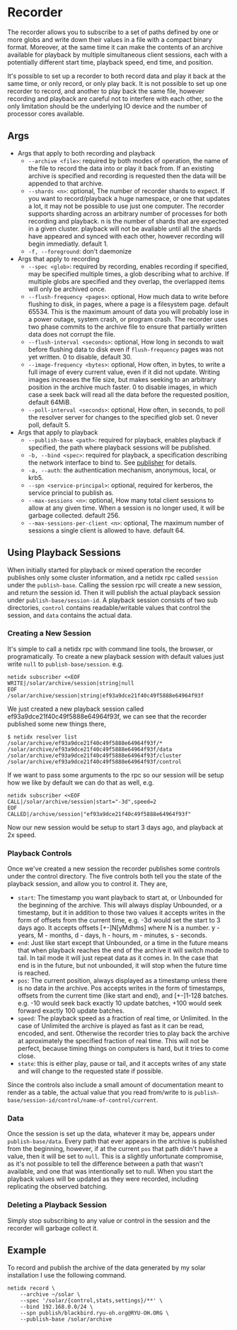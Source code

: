 # Recorder

The recorder allows you to subscribe to a set of paths defined by one
or more globs and write down their values in a file with a compact
binary format. Moreover, at the same time it can make the contents of
an archive available for playback by multiple simultaneous client
sessions, each with a potentially different start time, playback
speed, end time, and position.

It's possible to set up a recorder to both record data and play it
back at the same time, or only record, or only play back. It is not
possible to set up one recorder to record, and another to play back
the same file, however recording and playback are careful not to
interfere with each other, so the only limitation should be the
underlying IO device and the number of processor cores available.

## Args

- Args that apply to both recording and playback
  - `--archive <file>`: required by both modes of operation, the name
    of the file to record the data into or play it back from. If an
    existing archive is specified and recording is requested then the
    data will be appended to that archive.
  - `--shards <n>`: optional, The number of recorder shards to
    expect. If you want to record/playback a huge namespace, or one
    that updates a lot, it may not be possible to use just one
    computer. The recorder supports sharding across an arbitrary
    number of processes for both recording and playback. n is the
    number of shards that are expected in a given cluster. playback
    will not be avaliable until all the shards have appeared and
    synced with each other, however recording will begin
    immediatly. default 1.
  - `-f, --foreground`: don't daemonize
- Args that apply to recording
  - `--spec <glob>`: required by recording, enables recording if
    specified, may be specified multiple times, a glob describing what
    to archive. If multiple globs are specified and they overlap, the
    overlapped items will only be archived once.
  - `--flush-frequency <pages>`: optional, How much data to write
    before flushing to disk, in pages, where a page is a filesystem
    page. default 65534. This is the maximum amount of data you will
    probably lose in a power outage, system crash, or program
    crash. The recorder uses two phase commits to the archive file to
    ensure that partially written data does not corrupt the file.
  - `--flush-interval <seconds>`: optional, How long in seconds to wait
    before flushing data to disk even if `flush-frequency` pages was not
    yet written. 0 to disable, default 30.
  - `--image-frequency <bytes>`: optional, How often, in bytes, to write a full
    image of every current value, even if it did not update. Writing
    images increases the file size, but makes seeking to an arbitrary
    position in the archive much faster. 0 to disable images, in which
    case a seek back will read all the data before the requested
    position, default 64MiB.
  - `--poll-interval <seconds>`: optional, How often, in seconds, to
    poll the resolver server for changes to the specified glob set. 0
    never poll, default 5.
- Args that apply to playback
  - `--publish-base <path>`: required for playback, enables playback
    if specified, the path where playback sessions will be published.
  - `-b, --bind <spec>`: required for playback, a specification describing
    the network interface to bind to. See
    [publisher](./publisher_tool.md) for details.
  - `-a, --auth`: the authentication mechanism, anonymous, local, or krb5.
  - `--spn <service-principal>`: optional, required for kerberos, the
    service princial to publish as.
  - `--max-sessions <n>`: optional, How many total client sessions to allow at
    any given time. When a session is no longer used, it will be
    garbage collected. default 256.
  - `--max-sessions-per-client <n>`: optional, The maximum number of
    sessions a single client is allowed to have. default 64.

## Using Playback Sessions

When initially started for playback or mixed operation the recorder
publishes only some cluster information, and a netidx rpc called
`session` under the `publish-base`. Calling the session rpc will
create a new session, and return the session id. Then it will publish
the actual playback session under `publish-base/session-id`. A
playback session consists of two sub directories, `control` contains
readable/writable values that control the session, and `data` contains
the actual data.

### Creating a New Session

It's simple to call a netidx rpc with command line tools, the browser,
or programatically. To create a new playback session with default
values just write `null` to `publish-base/session`. e.g.

```
netidx subscriber <<EOF
WRITE|/solar/archive/session|string|null
EOF
/solar/archive/session|string|ef93a9dce21f40c49f5888e64964f93f
```

We just created a new playback session called
ef93a9dce21f40c49f5888e64964f93f, we can see that the recorder
published some new things there,

```
$ netidx resolver list /solar/archive/ef93a9dce21f40c49f5888e64964f93f/*
/solar/archive/ef93a9dce21f40c49f5888e64964f93f/data
/solar/archive/ef93a9dce21f40c49f5888e64964f93f/cluster
/solar/archive/ef93a9dce21f40c49f5888e64964f93f/control
```

If we want to pass some arguments to the rpc so our session will be
setup how we like by default we can do that as well, e.g.

```
netidx subscriber <<EOF
CALL|/solar/archive/session|start="-3d",speed=2
EOF
CALLED|/archive/session|"ef93a9dce21f40c49f5888e64964f93f"
```

Now our new session would be setup to start 3 days ago, and playback
at 2x speed.

### Playback Controls

Once we've created a new session the recorder publishes some controls
under the control directory. The five controls both tell you the state
of the playback session, and allow you to control it. They are,

- `start`: The timestamp you want playback to start at, or Unbounded
  for the beginning of the archive. This will always display
  Unbounded, or a timestamp, but it in addition to those two values it
  accepts writes in the form of offsets from the current time,
  e.g. -3d would set the start to 3 days ago. It accepts offsets
  [+-]N[yMdhms] where N is a number. y - years, M - months, d - days,
  h - hours, m - minutes, s - seconds.
- `end`: Just like start except that Unbounded, or a time in the
  future means that when playback reaches the end of the archive it
  will switch mode to tail. In tail mode it will just repeat data as
  it comes in. In the case that end is in the future, but not
  unbounded, it will stop when the future time is reached.
- `pos`: The current position, always displayed as a timestamp unless
  there is no data in the archive. Pos accepts writes in the form of
  timestamps, offsets from the current time (like start and end), and
  [+-]1-128 batches. e.g. -10 would seek back exactly 10 update
  batches, +100 would seek forward exactly 100 update batches.
- `speed`: The playback speed as a fraction of real time, or
  Unlimited. In the case of Unlimited the archive is played as fast as
  it can be read, encoded, and sent. Otherwise the recorder tries to
  play back the archive at aproximately the specified fraction of real
  time. This will not be perfect, because timing things on computers
  is hard, but it tries to come close.
- `state`: this is either play, pause or tail, and it accepts writes
  of any state and will change to the requested state if possible.

Since the controls also include a small amount of documentation meant
to render as a table, the actual value that you read from/write to is
`publish-base/session-id/control/name-of-control/current`.

### Data

Once the session is set up the data, whatever it may be, appears under
`publish-base/data`. Every path that ever appears in the archive is
published from the beginning, however, if at the current `pos` that
path didn't have a value, then it will be set to `null`. This is a
slightly unfortunate compromise, as it's not possible to tell the
difference between a path that wasn't available, and one that was
intentionally set to null. When you start the playback values will be
updated as they were recorded, including replicating the observed
batching.

### Deleting a Playback Session

Simply stop subscribing to any value or control in the session and the
recorder will garbage collect it.

## Example

To record and publish the archive of the data generated by my solar
installation I use the following command.

```
netidx record \
    --archive ~/solar \
    --spec '/solar/{control,stats,settings}/**' \
    --bind 192.168.0.0/24 \
    --spn publish/blackbird.ryu-oh.org@RYU-OH.ORG \
    --publish-base /solar/archive
```
